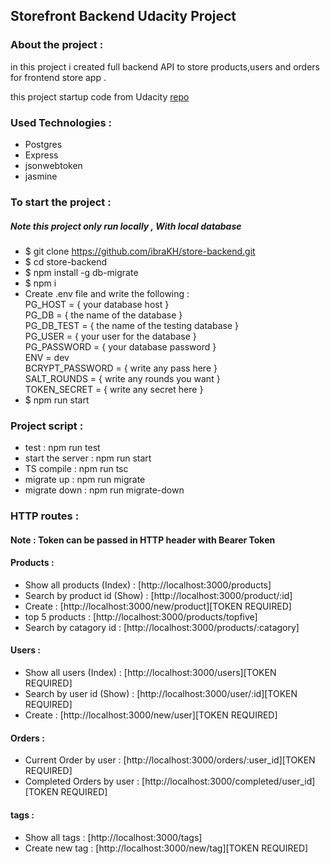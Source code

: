 ## Storefront Backend Udacity Project 

### About the project :
in this project i created full backend API to store products,users and orders for frontend store app .

this project startup code from Udacity [repo](https://github.com/udacity/nd0067-c2-creating-an-api-with-postgresql-and-express-project-starter.git)

### Used Technologies :
* Postgres
* Express
* jsonwebtoken
* jasmine

### To start the project :
##### Note this project only run locally , With local database
* $ git clone https://github.com/ibraKH/store-backend.git
* $ cd store-backend
* $ npm install -g db-migrate
* $ npm i
* Create .env file and write the following : <br>
PG_HOST = { your database host } <br>
PG_DB = { the name of the database } <br>
PG_DB_TEST = { the name of the testing database } <br>
PG_USER = { your user for the database } <br>
PG_PASSWORD = { your database password } <br>
ENV = dev <br>
BCRYPT_PASSWORD = { write any pass here } <br>
SALT_ROUNDS = { write any rounds you want } <br>
TOKEN_SECRET = { write any secret here } <br>
* $ npm run start 

### Project script :
* test : npm run test
* start the server : npm run start
* TS compile : npm run tsc
* migrate up : npm run migrate
* migrate down : npm run migrate-down

### HTTP routes :
#### Note : Token can be passed in HTTP header with Bearer Token
#### Products :
- Show all products (Index) : [http://localhost:3000/products]
- Search by product id (Show) : [http://localhost:3000/product/:id]
- Create : [http://localhost:3000/new/product][TOKEN REQUIRED]
- top 5 products : [http://localhost:3000/products/topfive]
- Search by catagory id : [http://localhost:3000/products/:catagory]
#### Users :
- Show all users (Index) : [http://localhost:3000/users][TOKEN REQUIRED]
- Search by user id (Show) : [http://localhost:3000/user/:id][TOKEN REQUIRED]
- Create : [http://localhost:3000/new/user][TOKEN REQUIRED]
#### Orders :
- Current Order by user : [http://localhost:3000/orders/:user_id][TOKEN REQUIRED]
- Completed Orders by user : [http://localhost:3000/completed/user_id][TOKEN REQUIRED]
#### tags :
- Show all tags : [http://localhost:3000/tags]
- Create new tag : [http://localhost:3000/new/tag][TOKEN REQUIRED]